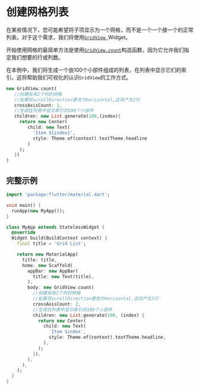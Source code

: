 # 创建网格列表

在某些情况下，您可能希望将子项显示为一个网格，而不是一个一个接一个的正常列表。对于这个需求，我们将使用[`GridView `](https://docs.flutter.io/flutter/widgets/GridView-class.html)Widget。

开始使用网格的最简单方法是使用[`GridView.count`](https://docs.flutter.io/flutter/widgets/GridView/GridView.count.html)构造函数，因为它允许我们指定我们想要的行或列数。

在本例中，我们将生成一个由100个小部件组成的列表，在列表中显示它们的索引。这将帮助我们可视化的认识`GridView`的工作方式。

```dart
new GridView.count(
   //创建具有2个列的网格
   //如果将scrollDirection更改为horizontal,这将产生2行
   crossAxisCount: 2,
   //生成在列表中显示索引的100个小部件
   children: new List.generate(100,(index){
     return new Center(
        child: new Text(
          'Item ${index}',
          style: Theme.of(context).textTheme.headline
        )
     );
   })
)
```

## 完整示例

```dart
import 'package:flutter/material.dart';

void main() {
  runApp(new MyApp());
}

class MyApp extends StatelessWidget {
  @override
  Widget build(BuildContext context) {
    final title = 'Grid List';

    return new MaterialApp(
      title: title,
      home: new Scaffold(
        appBar: new AppBar(
          title: new Text(title),
        ),
        body: new GridView.count(
          //创建具有2个列的网格
          //如果将scrollDirection更改为horizontal,这将产生2行
          crossAxisCount: 2,
          //生成在列表中显示索引的100个小部件
          children: new List.generate(100, (index) {
            return new Center(
              child: new Text(
                'Item $index',
                style: Theme.of(context).textTheme.headline,
              ),
            );
          }),
        ),
      ),
    );
  }
}
```

